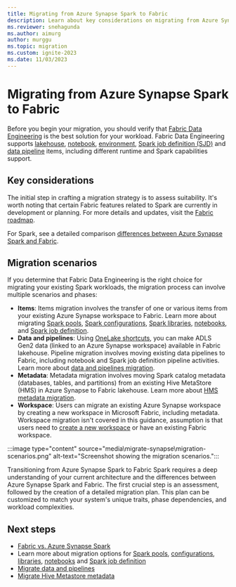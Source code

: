 ```yaml
---
title: Migrating from Azure Synapse Spark to Fabric
description: Learn about key considerations on migrating from Azure Synapse Spark to Fabric.
ms.reviewer: snehagunda
ms.author: aimurg
author: murggu
ms.topic: migration
ms.custom: ignite-2023
ms.date: 11/03/2023
---
```


# Migrating from Azure Synapse Spark to Fabric

Before you begin your migration, you should verify that [Fabric Data Engineering](data-engineering-overview.md) is the best solution for your workload. Fabric Data Engineering supports [lakehouse](lakehouse-overview.md), [notebook](how-to-use-notebook.md), [environment](migrate-synapse-overview.md), [Spark job definition (SJD)](spark-job-definition.md) and [data pipeline](../data-factory/data-factory-overview.md) items, including different runtime and Spark capabilities support.

## Key considerations

The initial step in crafting a migration strategy is to assess suitability. It's worth noting that certain Fabric features related to Spark are currently in development or planning. For more details and updates, visit the [Fabric roadmap](/fabric/release-plan/). 

For Spark, see a detailed comparison [differences between Azure Synapse Spark and Fabric](migrate-synapse-overview.md).

## Migration scenarios

If you determine that Fabric Data Engineering is the right choice for migrating your existing Spark workloads, the migration process can involve multiple scenarios and phases:

* **Items**: Items migration involves the transfer of one or various items from your existing Azure Synapse workspace to Fabric. Learn more about migrating [Spark pools](migrate-synapse-spark-pools.md), [Spark configurations](migrate-synapse-spark-configurations.md), [Spark libraries](migrate-synapse-spark-libraries.md), [notebooks](migrate-synapse-notebooks.md), and [Spark job definition](migrate-synapse-spark-job-definition.md).
* **Data and pipelines**: Using [OneLake shortcuts](../onelake/create-adls-shortcut.md), you can make ADLS Gen2 data (linked to an Azure Synapse workspace) available in Fabric lakehouse. Pipeline migration involves moving existing data pipelines to Fabric, including notebook and Spark job definition pipeline activities. Learn more about [data and pipelines migration](migrate-synapse-overview.md).
* **Metadata**: Metadata migration involves moving Spark catalog metadata (databases, tables, and partitions) from an existing Hive MetaStore (HMS) in Azure Synapse to Fabric lakehouse. Learn more about [HMS metadata migration](migrate-synapse-hms-metadata.md).
* **Workspace**: Users can migrate an existing Azure Synapse workspace by creating a new workspace in Microsoft Fabric, including metadata. Workspace migration isn't covered in this guidance, assumption is that users need to [create a new workspace](../get-started/create-workspaces.md) or have an existing Fabric workspace.

:::image type="content" source="media\migrate-synapse\migration-scenarios.png" alt-text="Screenshot showing the migration scenarios.":::

Transitioning from Azure Synapse Spark to Fabric Spark requires a deep understanding of your current architecture and the differences between Azure Synapse Spark and Fabric. The first crucial step is an assessment, followed by the creation of a detailed migration plan. This plan can be customized to match your system's unique traits, phase dependencies, and workload complexities.

## Next steps

- [Fabric vs. Azure Synapse Spark](migrate-synapse-overview.md)
- Learn more about migration options for [Spark pools](migrate-synapse-spark-pools.md), [configurations](migrate-synapse-spark-configurations.md), [libraries](migrate-synapse-spark-libraries.md), [notebooks](migrate-synapse-notebooks.md) and [Spark job definition](migrate-synapse-spark-job-definition.md)
- [Migrate data and pipelines](migrate-synapse-overview.md)
- [Migrate Hive Metastore metadata](migrate-synapse-hms-metadata.md)
